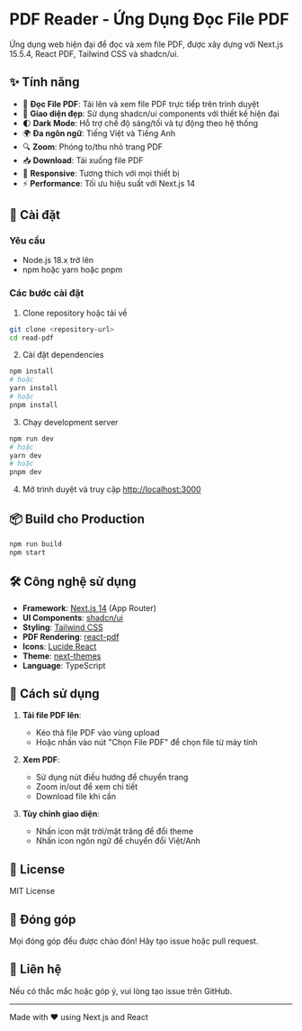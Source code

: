 # PDF Reader - Ứng Dụng Đọc File PDF

Ứng dụng web hiện đại để đọc và xem file PDF, được xây dựng với Next.js 15.5.4, React PDF, Tailwind CSS và shadcn/ui.

## ✨ Tính năng

- 📄 **Đọc File PDF**: Tải lên và xem file PDF trực tiếp trên trình duyệt
- 🎨 **Giao diện đẹp**: Sử dụng shadcn/ui components với thiết kế hiện đại
- 🌓 **Dark Mode**: Hỗ trợ chế độ sáng/tối và tự động theo hệ thống
- 🌍 **Đa ngôn ngữ**: Tiếng Việt và Tiếng Anh
- 🔍 **Zoom**: Phóng to/thu nhỏ trang PDF
- 📥 **Download**: Tải xuống file PDF
- 📱 **Responsive**: Tương thích với mọi thiết bị
- ⚡ **Performance**: Tối ưu hiệu suất với Next.js 14

## 🚀 Cài đặt

### Yêu cầu

- Node.js 18.x trở lên
- npm hoặc yarn hoặc pnpm

### Các bước cài đặt

1. Clone repository hoặc tải về

```bash
git clone <repository-url>
cd read-pdf
```

2. Cài đặt dependencies

```bash
npm install
# hoặc
yarn install
# hoặc
pnpm install
```

3. Chạy development server

```bash
npm run dev
# hoặc
yarn dev
# hoặc
pnpm dev
```

4. Mở trình duyệt và truy cập [http://localhost:3000](http://localhost:3000)

## 📦 Build cho Production

```bash
npm run build
npm start
```

## 🛠️ Công nghệ sử dụng

- **Framework**: [Next.js 14](https://nextjs.org/) (App Router)
- **UI Components**: [shadcn/ui](https://ui.shadcn.com/)
- **Styling**: [Tailwind CSS](https://tailwindcss.com/)
- **PDF Rendering**: [react-pdf](https://github.com/wojtekmaj/react-pdf)
- **Icons**: [Lucide React](https://lucide.dev/)
- **Theme**: [next-themes](https://github.com/pacocoursey/next-themes)
- **Language**: TypeScript

## 📖 Cách sử dụng

1. **Tải file PDF lên**: 
   - Kéo thả file PDF vào vùng upload
   - Hoặc nhấn vào nút "Chọn File PDF" để chọn file từ máy tính

2. **Xem PDF**:
   - Sử dụng nút điều hướng để chuyển trang
   - Zoom in/out để xem chi tiết
   - Download file khi cần

3. **Tùy chỉnh giao diện**:
   - Nhấn icon mặt trời/mặt trăng để đổi theme
   - Nhấn icon ngôn ngữ để chuyển đổi Việt/Anh

## 📝 License

MIT License

## 🤝 Đóng góp

Mọi đóng góp đều được chào đón! Hãy tạo issue hoặc pull request.

## 📧 Liên hệ

Nếu có thắc mắc hoặc góp ý, vui lòng tạo issue trên GitHub.

---

Made with ❤️ using Next.js and React
